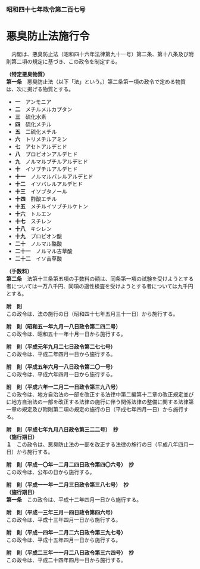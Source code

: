 ### 昭和四十七年政令第二百七号  
# 悪臭防止法施行令  
　内閣は、悪臭防止法（昭和四十六年法律第九十一号）第二条、第十八条及び附則第二項の規定に基づき、この政令を制定する。  
  
**（特定悪臭物質）**  
**第一条**　悪臭防止法（以下「法」という。）第二条第一項の政令で定める物質は、次に掲げる物質とする。  
* **一**　アンモニア  
* **二**　メチルメルカプタン  
* **三**　硫化水素  
* **四**　硫化メチル  
* **五**　二硫化メチル  
* **六**　トリメチルアミン  
* **七**　アセトアルデヒド  
* **八**　プロピオンアルデヒド  
* **九**　ノルマルブチルアルデヒド  
* **十**　イソブチルアルデヒド  
* **十一**　ノルマルバレルアルデヒド  
* **十二**　イソバレルアルデヒド  
* **十三**　イソブタノール  
* **十四**　酢酸エチル  
* **十五**　メチルイソブチルケトン  
* **十六**　トルエン  
* **十七**　スチレン  
* **十八**　キシレン  
* **十九**　プロピオン酸  
* **二十**　ノルマル酪酸  
* **二十一**　ノルマル吉草酸  
* **二十二**　イソ吉草酸  
  
**（手数料）**  
**第二条**　法第十三条第五項の手数料の額は、同条第一項の試験を受けようとする者については一万八千円、同項の適性検査を受けようとする者については九千円とする。  
  
**附　則**  
この政令は、法の施行の日（昭和四十七年五月三十一日）から施行する。  
  
**附　則（昭和五一年九月一八日政令第二四二号）**  
この政令は、昭和五十一年十月一日から施行する。  
  
**附　則（平成元年九月二七日政令第二七七号）**  
この政令は、平成二年四月一日から施行する。  
  
**附　則（平成五年六月一八日政令第二〇一号）**  
この政令は、平成六年四月一日から施行する。  
  
**附　則（平成六年一二月二一日政令第三九八号）**  
この政令は、地方自治法の一部を改正する法律中第二編第十二章の改正規定並びに地方自治法の一部を改正する法律の施行に伴う関係法律の整備に関する法律第一章の規定及び附則第二項の規定の施行の日（平成七年四月一日）から施行する。  
  
**附　則（平成七年九月八日政令第三二二号）　抄**  
**（施行期日）**  
**１**　この政令は、悪臭防止法の一部を改正する法律の施行の日（平成八年四月一日）から施行する。  
  
**附　則（平成一〇年一二月二四日政令第四〇六号）　抄**  
この政令は、公布の日から施行する。  
  
**附　則（平成一一年一二月三日政令第三八七号）　抄**  
**（施行期日）**  
**第一条**　この政令は、平成十二年四月一日から施行する。  
  
**附　則（平成一三年三月一四日政令第四六号）**  
この政令は、平成十三年四月一日から施行する。  
  
**附　則（平成一四年一二月二六日政令第三九七号）**  
この政令は、平成十五年四月一日から施行する。  
  
**附　則（平成二三年一一月二八日政令第三六四号）　抄**  
この政令は、平成二十四年四月一日から施行する。  
  
